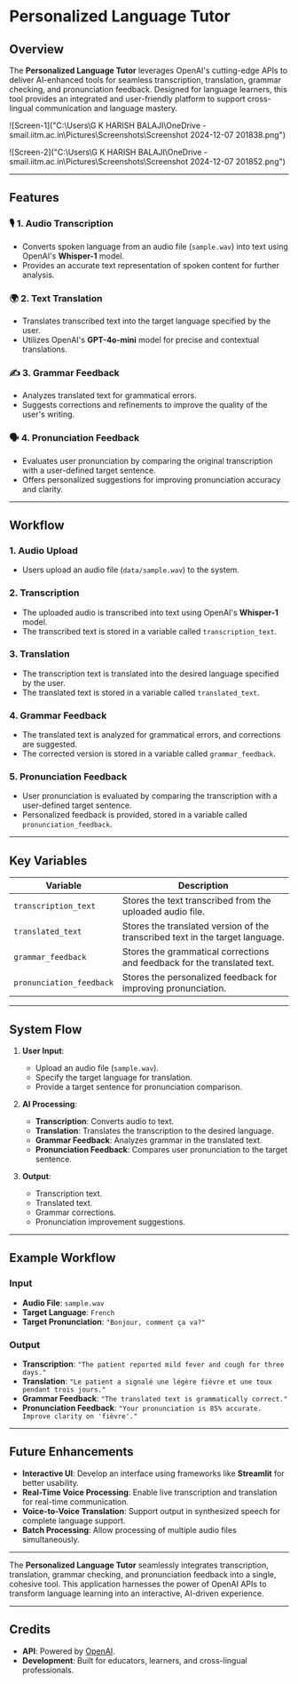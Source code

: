 # **Personalized Language Tutor**

## **Overview**
The **Personalized Language Tutor** leverages OpenAI's cutting-edge APIs to deliver AI-enhanced tools for seamless transcription, translation, grammar checking, and pronunciation feedback. Designed for language learners, this tool provides an integrated and user-friendly platform to support cross-lingual communication and language mastery.

![Screen-1]("C:\Users\G K HARISH BALAJI\OneDrive - smail.iitm.ac.in\Pictures\Screenshots\Screenshot 2024-12-07 201838.png")

![Screen-2]("C:\Users\G K HARISH BALAJI\OneDrive - smail.iitm.ac.in\Pictures\Screenshots\Screenshot 2024-12-07 201852.png")

---

## **Features**

### 🎙️ **1. Audio Transcription**
- Converts spoken language from an audio file (`sample.wav`) into text using OpenAI's **Whisper-1** model.
- Provides an accurate text representation of spoken content for further analysis.

### 🌍 **2. Text Translation**
- Translates transcribed text into the target language specified by the user.
- Utilizes OpenAI's **GPT-4o-mini** model for precise and contextual translations.

### ✍️ **3. Grammar Feedback**
- Analyzes translated text for grammatical errors.
- Suggests corrections and refinements to improve the quality of the user's writing.

### 🗣️ **4. Pronunciation Feedback**
- Evaluates user pronunciation by comparing the original transcription with a user-defined target sentence.
- Offers personalized suggestions for improving pronunciation accuracy and clarity.

---

## **Workflow**

### **1. Audio Upload**
   - Users upload an audio file (`data/sample.wav`) to the system.

### **2. Transcription**
   - The uploaded audio is transcribed into text using OpenAI's **Whisper-1** model.
   - The transcribed text is stored in a variable called `transcription_text`.

### **3. Translation**
   - The transcription text is translated into the desired language specified by the user.
   - The translated text is stored in a variable called `translated_text`.

### **4. Grammar Feedback**
   - The translated text is analyzed for grammatical errors, and corrections are suggested.
   - The corrected version is stored in a variable called `grammar_feedback`.

### **5. Pronunciation Feedback**
   - User pronunciation is evaluated by comparing the transcription with a user-defined target sentence.
   - Personalized feedback is provided, stored in a variable called `pronunciation_feedback`.

---

## **Key Variables**

| **Variable**             | **Description**                                                                 |
|---------------------------|---------------------------------------------------------------------------------|
| `transcription_text`      | Stores the text transcribed from the uploaded audio file.                      |
| `translated_text`         | Stores the translated version of the transcribed text in the target language.  |
| `grammar_feedback`        | Stores the grammatical corrections and feedback for the translated text.       |
| `pronunciation_feedback`  | Stores the personalized feedback for improving pronunciation.                  |

---

## **System Flow**

1. **User Input**:  
   - Upload an audio file (`sample.wav`).  
   - Specify the target language for translation.  
   - Provide a target sentence for pronunciation comparison.

2. **AI Processing**:  
   - **Transcription**: Converts audio to text.  
   - **Translation**: Translates the transcription to the desired language.  
   - **Grammar Feedback**: Analyzes grammar in the translated text.  
   - **Pronunciation Feedback**: Compares user pronunciation to the target sentence.

3. **Output**:  
   - Transcription text.  
   - Translated text.  
   - Grammar corrections.  
   - Pronunciation improvement suggestions.

---

## **Example Workflow**

### **Input**
- **Audio File**: `sample.wav`
- **Target Language**: `French`
- **Target Pronunciation**: `"Bonjour, comment ça va?"`

### **Output**
- **Transcription**: `"The patient reported mild fever and cough for three days."`  
- **Translation**: `"Le patient a signalé une légère fièvre et une toux pendant trois jours."`  
- **Grammar Feedback**: `"The translated text is grammatically correct."`  
- **Pronunciation Feedback**: `"Your pronunciation is 85% accurate. Improve clarity on 'fièvre'."`

---

## **Future Enhancements**

- **Interactive UI**: Develop an interface using frameworks like **Streamlit** for better usability.
- **Real-Time Voice Processing**: Enable live transcription and translation for real-time communication.
- **Voice-to-Voice Translation**: Support output in synthesized speech for complete language support.
- **Batch Processing**: Allow processing of multiple audio files simultaneously.

---

The **Personalized Language Tutor** seamlessly integrates transcription, translation, grammar checking, and pronunciation feedback into a single, cohesive tool. This application harnesses the power of OpenAI APIs to transform language learning into an interactive, AI-driven experience.

---

## **Credits**
- **API**: Powered by [OpenAI](https://openai.com/).
- **Development**: Built for educators, learners, and cross-lingual professionals.
